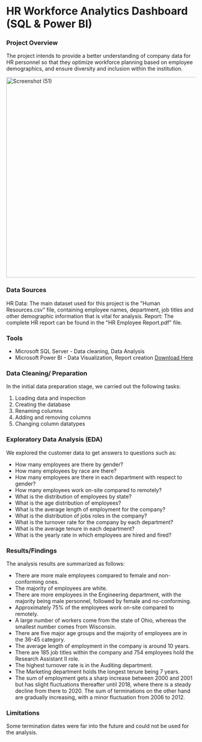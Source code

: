 # HR Workforce Analytics Dashboard (SQL & Power BI)

### Project Overview
The project intends to provide a better understanding of company data for HR personnel so that they optimize workforce planning based on employee demographics, and ensure diversity and inclusion within the institution. 

<img width="918" height="531" alt="Screenshot (51)" src="https://github.com/user-attachments/assets/836fad37-068a-456b-8cec-fea9b7638d53" />


### Data Sources
HR Data: The main dataset used for this project is the "Human Resources.csv" file, containing employee names, department, job titles and other demographic information that is vital for analysis.
Report: The complete HR report can be found in the "HR Employee Report.pdf" file.

### Tools
- Microsoft SQL Server - Data cleaning, Data Analysis
- Microsoft Power BI - Data Visualization, Report creation
[Download Here](https://share.google/FFCwBT9G2o1JHNgUK) 


### Data Cleaning/ Preparation 

In the initial data preparation stage, we carried out the following tasks:
1. Loading data and inspection
2. Creating the database
3. Renaming columns
4. Adding and removing columns
5. Changing column datatypes


### Exploratory Data Analysis (EDA)

We explored the customer data to get answers to questions such as:

- How many employees are there by gender?
- How many employees by race are there?
- How many employees are there in each department with respect to gender?
- How many employees work on-site compared to remotely?
- What is the distribution of employees by state?
- What is the age distribution of employees?
- What is the average length of employment for the company?
- What is the distribution of jobs roles in the company?
- What is the turnover rate for the company by each department?
- What is the average tenure in each department?
- What is the yearly rate in which employees are hired and fired?


### Results/Findings

The analysis results are summarized as follows:
- There are more male employees compared to female and non-conforming ones.
- The majority of employees are white.
- There are more employees in the Engineering department, with the majority being male personnel, followed by female and no-conforming.
- Approximately 75% of the employees work on-site compared to remotely.
- A large number of workers come from the state of Ohio, whereas the smallest number comes from Wisconsin.
- There are five major age groups and the majority of employees are in the 36-45 category.
- The average length of employment in the company is around 10 years.
- There are 185 job titles within the company and 754 employees hold the Research Assistant II role.
- The highest turnover rate is in the Auditing department.
- The Marketing department holds the longest tenure being 7 years.
- The sum of employment gets a sharp increase between 2000 and 2001 but has slight fluctuations thereafter until 2018, where there is a steady decline from there to 2020. The sum of terminations on the other hand are gradually increasing, with a minor fluctuation from 2006 to 2012.

### Limitations
Some termination dates were far into the future and could not be used for the analysis.



